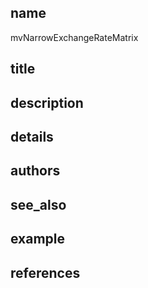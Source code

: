 ## name
mvNarrowExchangeRateMatrix
## title
## description
## details
## authors
## see_also
## example
## references
